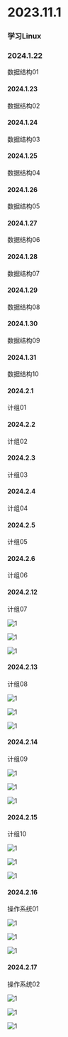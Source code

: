 # 2023.11.1

### 学习Linux

### 2024.1.22

数据结构01

#### 2024.1.23

数据结构02

#### 2024.1.24

数据结构03

#### 2024.1.25

数据结构04

#### 2024.1.26

数据结构05

#### 2024.1.27

数据结构06

#### 2024.1.28

数据结构07

#### 2024.1.29

数据结构08

#### 2024.1.30

数据结构09

#### 2024.1.31

数据结构10

#### 2024.2.1

计组01

#### 2024.2.2

计组02

#### 2024.2.3

计组03

#### 2024.2.4

计组04

#### 2024.2.5

计组05

#### 2024.2.6

计组06

#### 2024.2.12

计组07

![1](./059.jpg)

![1](./060.jpg)

![1](./061.jpg)

#### 2024.2.13

计组08

![1](./062.jpg)

![1](./063.jpg)

![1](./064.jpg)

#### 2024.2.14

计组09

![1](./065.jpg)

![1](./066.jpg)

![1](./067.jpg)

#### 2024.2.15

计组10

![1](./068.jpg)

![1](./069.jpg)

![1](./070.jpg)

#### 2024.2.16

操作系统01

![1](./071.jpg)

![1](./072.jpg)

![1](./073.jpg)

#### 2024.2.17

操作系统02

![1](./074.jpg)

![1](./075.jpg)

![1](./076.jpg)
